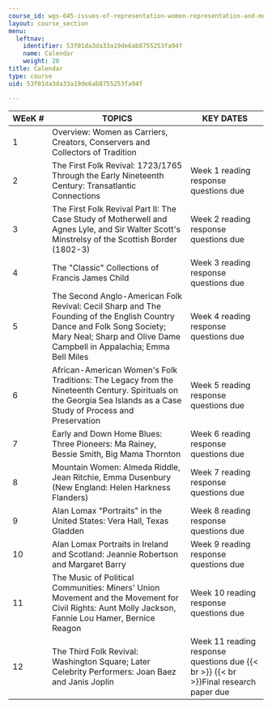 ```yaml
---
course_id: wgs-645-issues-of-representation-women-representation-and-music-in-selected-folk-traditions-of-the-british-isles-and-north-america-fall-2005
layout: course_section
menu:
  leftnav:
    identifier: 53f01da3da33a19de6ab8755253fa94f
    name: Calendar
    weight: 20
title: Calendar
type: course
uid: 53f01da3da33a19de6ab8755253fa94f

---
```


| WEeK # | TOPICS | KEY DATES |
| --- | --- | --- |
| 1 | Overview: Women as Carriers, Creators, Conservers and Collectors of Tradition | &nbsp; |
| 2 | The First Folk Revival: 1723/1765 Through the Early Nineteenth Century: Transatlantic Connections | Week 1 reading response questions due |
| 3 | The First Folk Revival Part II: The Case Study of Motherwell and Agnes Lyle, and Sir Walter Scott's Minstrelsy of the Scottish Border (1802-3) | Week 2 reading response questions due |
| 4 | The "Classic" Collections of Francis James Child | Week 3 reading response questions due |
| 5 | The Second Anglo-American Folk Revival: Cecil Sharp and The Founding of the English Country Dance and Folk Song Society; Mary Neal; Sharp and Olive Dame Campbell in Appalachia; Emma Bell Miles | Week 4 reading response questions due |
| 6 | African-American Women's Folk Traditions: The Legacy from the Nineteenth Century. Spirituals on the Georgia Sea Islands as a Case Study of Process and Preservation | Week 5 reading response questions due |
| 7 | Early and Down Home Blues: Three Pioneers: Ma Rainey, Bessie Smith, Big Mama Thornton | Week 6 reading response questions due |
| 8 | Mountain Women: Almeda Riddle, Jean Ritchie, Emma Dusenbury (New England: Helen Harkness Flanders) | Week 7 reading response questions due |
| 9 | Alan Lomax "Portraits" in the United States: Vera Hall, Texas Gladden | Week 8 reading response questions due |
| 10 | Alan Lomax Portraits in Ireland and Scotland: Jeannie Robertson and Margaret Barry | Week 9 reading response questions due |
| 11 | The Music of Political Communities: Miners' Union Movement and the Movement for Civil Rights: Aunt Molly Jackson, Fannie Lou Hamer, Bernice Reagon | Week 10 reading response questions due |
| 12 | The Third Folk Revival: Washington Square; Later Celebrity Performers: Joan Baez and Janis Joplin | Week 11 reading response questions due  {{< br >}}  {{< br >}}Final research paper due